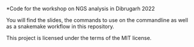 *Code for the workshop on NGS analysis in Dibrugarh 2022

You will find the slides, the commands to use on the commandline as well as a snakemake workflow in this repository.

This project is licensed under the terms of the MIT license.